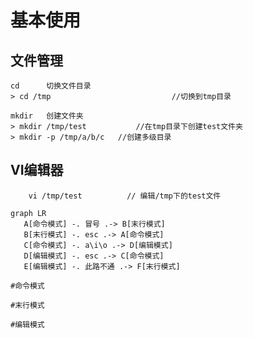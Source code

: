 # 基本使用
## 文件管理
```shell
cd      切换文件目录
> cd /tmp 							//切换到tmp目录
```
```shell
mkdir 	创建文件夹
> mkdir /tmp/test   		//在tmp目录下创建test文件夹
> mkdir -p /tmp/a/b/c  	//创建多级目录
```
## VI编辑器
```shell
	vi /tmp/test          // 编辑/tmp下的test文件
```
```mermaid
graph LR
   A[命令模式] -. 冒号 .-> B[末行模式] 
   B[末行模式] -. esc .-> A[命令模式] 
   C[命令模式] -. a\i\o .-> D[编辑模式] 
   D[编辑模式] -. esc .-> C[命令模式] 
   E[编辑模式] -. 此路不通 .-> F[末行模式] 
```

```shell
#命令模式
	
#末行模式

#编辑模式
```